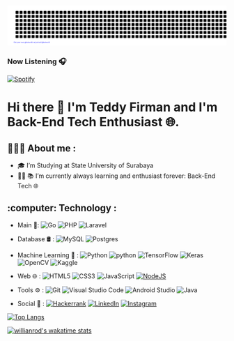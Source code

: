 
![gitartwork](gitartwork.svg)

### Now Listening 🎧
[![Spotify](https://novatorem-sable-psi.vercel.app/api/spotify)](https://open.spotify.com/user/Tesman)

<h1> Hi there 👋 I'm Teddy Firman and I'm Back-End Tech Enthusiast 🌐.</h1>

<h2>👨🏻‍💻  About me :</h2>

- :mortar_board: I’m Studying at State University of Surabaya 
- 🧑‍💻 :books: I’m currently always learning and enthusiast forever: Back-End Tech 🌐



<h2>:computer:  Technology :</h2>

- Main :pushpin::  	  ![Go](https://img.shields.io/badge/go-%2300ADD8.svg?style=flat&logo=go&logoColor=white)  ![PHP](https://img.shields.io/badge/php-%23777BB4.svg?style=flat&logo=php&logoColor=white)  ![Laravel](https://img.shields.io/badge/laravel-%23FF2D20.svg?style=flat&logo=laravel&logoColor=white)

- Database 🛢 :  ![MySQL](https://img.shields.io/badge/mysql-%2300f.svg?style=flat&logo=mysql&logoColor=white) 	![Postgres](https://img.shields.io/badge/postgres-%23316192.svg?style=flat&logo=postgresql&logoColor=white)

- Machine Learning 🤖 :  ![Python](https://img.shields.io/badge/python-3670A0?style=flat&logo=python&logoColor=ffdd54)  ![python](https://img.shields.io/badge/-Jupyter_Notebook-yellow?style=flat&logo=jupyter&color=grey&logoColor=orange)  ![TensorFlow](https://img.shields.io/badge/TensorFlow-%23FF6F00.svg?style=flat&logo=TensorFlow&logoColor=white) ![Keras](https://img.shields.io/badge/Keras-%23D00000.svg?style=flat&logo=Keras&logoColor=white)  ![OpenCV](https://img.shields.io/badge/opencv-%23white.svg?style=flat&logo=opencv&logoColor=white)   ![Kaggle](https://img.shields.io/badge/Kaggle-035a7d?style=flat&logo=kaggle&logoColor=white)

- Web 🌐 :  ![HTML5](https://img.shields.io/badge/html5-%23E34F26.svg?style=flat&logo=html5&logoColor=white) ![CSS3](https://img.shields.io/badge/css3-%231572B6.svg?style=flat&logo=css3&logoColor=white) ![JavaScript](https://img.shields.io/badge/javascript-%23323330.svg?style=flat&logo=javascript&logoColor=%23F7DF1E)    [![NodeJS](https://img.shields.io/badge/node-%23323330.svg?style=flat&logo=node.js&logoColor=%23F7DF1E)](https://nodejs.org/)


- Tools ⚙️ :  ![Git](https://img.shields.io/badge/git-%23F05033.svg?style=flat&logo=git&logoColor=white) ![Visual Studio Code](https://img.shields.io/badge/Visual%20Studio%20Code-0078d7.svg?style=flat&logo=visual-studio-code&logoColor=white)   ![Android Studio](https://img.shields.io/badge/Android%20Studio-3DDC84.svg?style=flat&logo=android-studio&logoColor=white)  ![Java](https://img.shields.io/badge/java-%23ED8B00.svg?style=flat&logo=java&logoColor=white)

- Social 👤 : [![Hackerrank](https://img.shields.io/badge/-Hackerrank-2EC866?style=flat&logo=HackerRank&logoColor=white)](https://www.hackerrank.com/teddyfirman902) [![LinkedIn](https://img.shields.io/badge/linkedin-%230077B5.svg?style=flat&logo=linkedin&logoColor=white)](https://www.linkedin.com/in/teddyfirman/)  [![Instagram](https://img.shields.io/badge/Instagram-%23E4405F.svg?style=flat&logo=Instagram&logoColor=white)](https://www.instagram.com/teddyfalwayswrong/)


<!-- - Total Hours Code ⏰ : [![wakatime](https://wakatime.com/badge/user/40f88de2-b23b-42f6-b098-b034e23341ac.svg)](https://wakatime.com/@40f88de2-b23b-42f6-b098-b034e23341ac) -->

<!-- [![Anurag's GitHub stats](https://github-readme-stats.vercel.app/api?username=TeddyFirman&count_private=true&show_icons=true&theme=tokyonight&layout=compact)](https://github.com/anuraghazra/github-readme-stats) -->

<!-- 
![](https://github-readme-stats.vercel.app/api?username=TeddyFirman&theme=radical&hide_border=false&include_all_commits=true&count_private=true) -->


[![Top Langs](https://github-readme-stats.vercel.app/api/top-langs/?username=TeddyFirman&theme=tokyonight&layout=compact&langs_count=10)](https://github.com/anuraghazra/github-readme-stats)

<!-- [![willianrod's wakatime stats](https://github-readme-stats.vercel.app/api/wakatime?username=Tedd404&theme=github_dark)](https://github.com/anuraghazra/github-readme-stats)  -->

[![willianrod's wakatime stats](https://github-readme-stats.vercel.app/api/wakatime?username=Tedd404&theme=github_dark)](https://github.com/anuraghazra/github-readme-stats)

<!-- ## 🏆GitHub Trophies
![](https://github-trophies.vercel.app/?username=TeddyFirman&theme=radical&no-frame=false&no-bg=false&margin-w=4) -->




<!--START_SECTION:waka-->
<!--END_SECTION:waka-->










